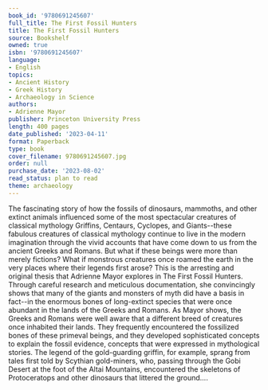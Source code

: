 ```yaml
---
book_id: '9780691245607'
full_title: The First Fossil Hunters
title: The First Fossil Hunters
source: Bookshelf
owned: true
isbn: '9780691245607'
language:
- English
topics:
- Ancient History
- Greek History
- Archaeology in Science
authors:
- Adrienne Mayor
publisher: Princeton University Press
length: 400 pages
date_published: '2023-04-11'
format: Paperback
type: book
cover_filename: 9780691245607.jpg
order: null
purchase_date: '2023-08-02'
read_status: plan to read
theme: archaeology
---
```

The fascinating story of how the fossils of dinosaurs, mammoths, and other extinct animals influenced some of the most spectacular creatures of classical mythology
Griffins, Centaurs, Cyclopes, and Giants--these fabulous creatures of classical mythology continue to live in the modern imagination through the vivid accounts that have come down to us from the ancient Greeks and Romans. But what if these beings were more than merely fictions? What if monstrous creatures once roamed the earth in the very places where their legends first arose? This is the arresting and original thesis that Adrienne Mayor explores in The First Fossil Hunters. Through careful research and meticulous documentation, she convincingly shows that many of the giants and monsters of myth did have a basis in fact--in the enormous bones of long-extinct species that were once abundant in the lands of the Greeks and Romans.
As Mayor shows, the Greeks and Romans were well aware that a different breed of creatures once inhabited their lands. They frequently encountered the fossilized bones of these primeval beings, and they developed sophisticated concepts to explain the fossil evidence, concepts that were expressed in mythological stories. The legend of the gold-guarding griffin, for example, sprang from tales first told by Scythian gold-miners, who, passing through the Gobi Desert at the foot of the Altai Mountains, encountered the skeletons of Protoceratops and other dinosaurs that littered the ground....
